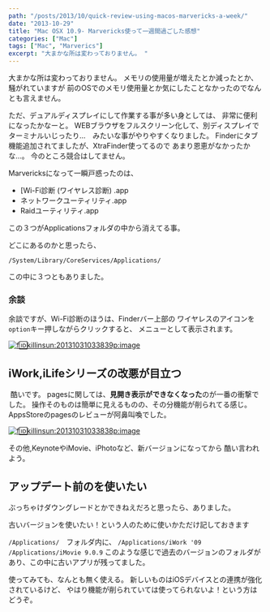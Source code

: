 ```yaml
---
path: "/posts/2013/10/quick-review-using-macos-marvericks-a-week/"
date: "2013-10-29"
title: "Mac OSX 10.9- Marvericks使って一週間過ごした感想"
categories: ["Mac"]
tags: ["Mac", "Marverics"]
excerpt: "大まかな所は変わっておりません。 "
---
```


大まかな所は変わっておりません。 メモリの使用量が増えたとか減ったとか、騒がれていますが 前のOSでのメモリ使用量とか気にしたことなかったのでなんとも言えません。 

ただ、デュアルディスプレイにして作業する事が多い身としては、 非常に便利になったかなーと。 WEBブラウザをフルスクリーン化して、別ディスプレイで ターミナルいじったり…　みたいな事がやりやすくなりました。 Finderにタブ機能追加されてましたが、XtraFinder使ってるので あまり恩恵がなかったかな…。 今のところ競合はしてません。 

Marvericksになって一瞬戸惑ったのは、 

- [Wi-Fi診断 (ワイヤレス診断) .app
- ネットワークユーティリティ.app
- Raidユーティリティ.app

この３つがApplicationsフォルダの中から消えてる事。 

どこにあるのかと思ったら、 

`/System/Library/CoreServices/Applications/`

 この中に３つともありました。
 
 ### 余談

 余談ですが、Wi-Fi診断のほうは、Finderバー上部の ワイヤレスのアイコンを`option`キー押しながらクリックすると、 メニューとして表示されます。
 
 [![f:id:killinsun:20131031033839p:image](https://cdn-ak.f.st-hatena.com/images/fotolife/k/killinsun/20131031/20131031033839.png "f:id:killinsun:20131031033839p:image")](http://f.hatena.ne.jp/killinsun/20131031033839)

## iWork,iLifeシリーズの改悪が目立つ

 酷いです。 pagesに関しては、**見開き表示ができなくなった**のが一番の衝撃でした。 操作そのものは簡単に見えるものの、その分機能が削られてる感じ。 AppsStoreのpagesのレビューが阿鼻叫喚でした。

[![f:id:killinsun:20131031033838p:image](https://cdn-ak.f.st-hatena.com/images/fotolife/k/killinsun/20131031/20131031033838.png "f:id:killinsun:20131031033838p:image")](http://f.hatena.ne.jp/killinsun/20131031033838) 

その他,KeynoteやiMovie、iPhotoなど、新バージョンになってから 酷い言われよう。

## アップデート前のを使いたい

ぶっちゃけダウングレードとかできねえだろと思ったら、ありました。 

古いバージョンを使いたい！という人のために使いかただけ記しておきます 


`/Applications/`　フォルダ内に、 `/Applications/iWork '09 /Applications/iMovie 9.0.9` このような感じで過去のバージョンのフォルダがあり、この中に古いアプリが残ってました。 

使ってみても、なんとも無く使える。 新しいものはiOSデバイスとの連携が強化されているけど、 やはり機能が削られていては使ってられないよ！という方はどうぞ。